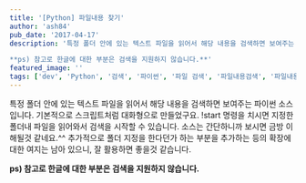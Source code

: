 ```yaml
---
title: '[Python] 파일내용 찾기'
author: 'ash84'
pub_date: '2017-04-17'
description: '특정 폴더 안에 있는 텍스트 파일을 읽어서 해당 내용을 검색하면 보여주는 파이썬 소스입니다. 기본적으로 스크립트처럼 대화형으로 만들었구요. !start 명령을 치시면 지정한 폴더내 파일을 읽어와서 검색을 시작할 수 있습니다. 소스는 간단하니까 보시면 금방 이해될것 같네요.^^ 추가적으로 폴더 지정을 한다던가 하는 부분을 추가하는 등의 확장에 대한 여지는 남아 있으니, 잘 활용하면 좋을것 같습니다. 

**ps) 참고로 한글에 대한 부분은 검색을 지원하지 않습니다.**'
featured_image: ''
tags: ['dev', 'Python', '검색', '파이썬', '파일 검색', '파일내용검색', '파일내용찾기']
---
```


특정 폴더 안에 있는 텍스트 파일을 읽어서 해당 내용을 검색하면 보여주는 파이썬 소스입니다. 기본적으로 스크립트처럼 대화형으로 만들었구요. !start 명령을 치시면 지정한 폴더내 파일을 읽어와서 검색을 시작할 수 있습니다. 소스는 간단하니까 보시면 금방 이해될것 같네요.^^ 추가적으로 폴더 지정을 한다던가 하는 부분을 추가하는 등의 확장에 대한 여지는 남아 있으니, 잘 활용하면 좋을것 같습니다. 

**ps) 참고로 한글에 대한 부분은 검색을 지원하지 않습니다.** 

<script src="https://gist.github.com/2946233.js?file=gistfile1.py"></script>
 

